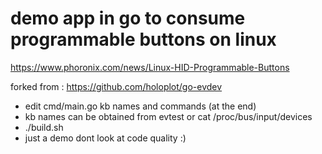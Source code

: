 # demo app in go to consume programmable buttons on linux

https://www.phoronix.com/news/Linux-HID-Programmable-Buttons

forked from : https://github.com/holoplot/go-evdev

* edit cmd/main.go kb names and commands (at the end)
* kb names can be obtained from evtest or cat /proc/bus/input/devices
* ./build.sh
* just a demo dont look at code quality :)
